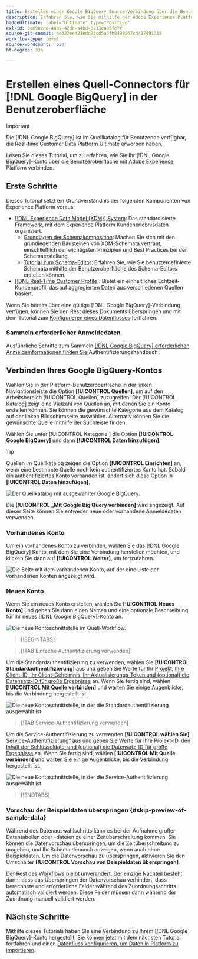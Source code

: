 ```yaml
---
title: Erstellen einer Google BigQuery Source-Verbindung über die Benutzeroberfläche
description: Erfahren Sie, wie Sie mithilfe der Adobe Experience Platform-Benutzeroberfläche eine Google BigQuery-Quellverbindung erstellen.
badgeUltimate: label="Ultimate" type="Positive"
exl-id: 3c0902de-48b9-42d8-a4bd-0213ca85fc7f
source-git-commit: ae322ee421edd73cd5a3fb8499267cd417491318
workflow-type: tm+mt
source-wordcount: '620'
ht-degree: 33%

---
```


# Erstellen eines Quell-Connectors für [!DNL Google BigQuery] in der Benutzeroberfläche

>[!IMPORTANT]
>
>Die [!DNL Google BigQuery] ist im Quellkatalog für Benutzende verfügbar, die Real-time Customer Data Platform Ultimate erworben haben.

Lesen Sie dieses Tutorial, um zu erfahren, wie Sie Ihr [!DNL Google BigQuery]-Konto über die Benutzeroberfläche mit Adobe Experience Platform verbinden.

## Erste Schritte

Dieses Tutorial setzt ein Grundverständnis der folgenden Komponenten von Experience Platform voraus:

* [[!DNL Experience Data Model (XDM)] System](../../../../../xdm/home.md): Das standardisierte Framework, mit dem Experience Platform Kundenerlebnisdaten organisiert.
   * [Grundlagen der Schemakomposition](../../../../../xdm/schema/composition.md): Machen Sie sich mit den grundlegenden Bausteinen von XDM-Schemata vertraut, einschließlich der wichtigsten Prinzipien und Best Practices bei der Schemaerstellung.
   * [Tutorial zum Schema-Editor](../../../../../xdm/tutorials/create-schema-ui.md): Erfahren Sie, wie Sie benutzerdefinierte Schemata mithilfe der Benutzeroberfläche des Schema-Editors erstellen können.
* [[!DNL Real-Time Customer Profile]](../../../../../profile/home.md): Bietet ein einheitliches Echtzeit-Kundenprofil, das auf aggregierten Daten aus verschiedenen Quellen basiert.

Wenn Sie bereits über eine gültige [!DNL Google BigQuery]-Verbindung verfügen, können Sie den Rest dieses Dokuments überspringen und mit dem Tutorial zum [Konfigurieren eines Datenflusses](../../dataflow/databases.md) fortfahren.

### Sammeln erforderlicher Anmeldedaten

Ausführliche Schritte zum Sammeln [[!DNL Google BigQuery]  erforderlichen Anmeldeinformationen finden Sie ](../../../../connectors/databases/bigquery.md#generate-your-google-bigquery-credentials) Authentifizierungshandbuch .

## Verbinden Ihres Google BigQuery-Kontos

Wählen Sie in der Platform-Benutzeroberfläche in der linken Navigationsleiste die Option **[!UICONTROL Quellen]**, um auf den Arbeitsbereich [!UICONTROL Quellen] zuzugreifen. Der [!UICONTROL Katalog] zeigt eine Vielzahl von Quellen an, mit denen Sie ein Konto erstellen können. Sie können die gewünschte Kategorie aus dem Katalog auf der linken Bildschirmseite auswählen. Alternativ können Sie die gewünschte Quelle mithilfe der Suchleiste finden.

Wählen Sie unter [!UICONTROL  Kategorie ] die Option **[!UICONTROL Google BigQuery]** und dann **[!UICONTROL Daten hinzufügen]**.

>[!TIP]
>
>Quellen im Quellkatalog zeigen die Option **[!UICONTROL Einrichten]** an, wenn eine bestimmte Quelle noch kein authentifiziertes Konto hat. Sobald ein authentifiziertes Konto vorhanden ist, ändert sich diese Option in **[!UICONTROL Daten hinzufügen]**.

![Der Quellkatalog mit ausgewählter Google BigQuery.](../../../../images/tutorials/create/google-big-query/catalog.png)

Die **[!UICONTROL „Mit Google Big Query verbinden]** wird angezeigt. Auf dieser Seite können Sie entweder neue oder vorhandene Anmeldedaten verwenden.

### Vorhandenes Konto

Um ein vorhandenes Konto zu verbinden, wählen Sie das [!DNL Google BigQuery] Konto, mit dem Sie eine Verbindung herstellen möchten, und klicken Sie dann auf **[!UICONTROL Weiter]**, um fortzufahren.

![Die Seite mit dem vorhandenen Konto, auf der eine Liste der vorhandenen Konten angezeigt wird.](../../../../images/tutorials/create/google-big-query/existing.png)

### Neues Konto

Wenn Sie ein neues Konto erstellen, wählen Sie **[!UICONTROL Neues Konto]** und geben Sie dann einen Namen und eine optionale Beschreibung für Ihr neues [!DNL Google BigQuery]-Konto an.

![Die neue Kontoschnittstelle im Quell-Workflow.](../../../../images/tutorials/create/google-big-query/new.png)

>[!BEGINTABS]

>[!TAB Einfache Authentifizierung verwenden]

Um die Standardauthentifizierung zu verwenden, wählen Sie **[!UICONTROL Standardauthentifizierung]** aus und geben Sie Werte für Ihr [Projekt, Ihre Client-ID, Ihr Client-Geheimnis, Ihr Aktualisierungs-Token und (optional) die Datensatz-ID für große Ergebnisse](../../../../connectors/databases/bigquery.md#generate-your-google-bigquery-credentials) an. Wenn Sie fertig sind, wählen **[!UICONTROL Mit Quelle verbinden]** und warten Sie einige Augenblicke, bis die Verbindung hergestellt ist.

![Die neue Kontoschnittstelle, in der die Standardauthentifizierung ausgewählt ist.](../../../../images/tutorials/create/google-big-query/basic_auth.png)

>[!TAB Service-Authentifizierung verwenden]

Um die Service-Authentifizierung zu verwenden **[!UICONTROL wählen Sie]** Service-Authentifizierung“ aus und geben Sie Werte für Ihre [Projekt-ID, den Inhalt der Schlüsseldatei und (optional) die Datensatz-ID für große Ergebnisse](../../../../connectors/databases/bigquery.md#generate-your-google-bigquery-credentials) an. Wenn Sie fertig sind, wählen **[!UICONTROL Mit Quelle verbinden]** und warten Sie einige Augenblicke, bis die Verbindung hergestellt ist.

![Die neue Kontoschnittstelle, in der die Service-Authentifizierung ausgewählt ist.](../../../../images/tutorials/create/google-big-query/service_auth.png)

>[!ENDTABS]

### Vorschau der Beispieldaten überspringen {#skip-preview-of-sample-data}

Während des Datenauswahlschritts kann es bei der Aufnahme großer Datentabellen oder -dateien zu einer Zeitüberschreitung kommen. Sie können die Datenvorschau überspringen, um die Zeitüberschreitung zu umgehen, und Ihr Schema dennoch anzeigen, wenn auch ohne Beispieldaten. Um die Datenvorschau zu überspringen, aktivieren Sie den Umschalter **[!UICONTROL Vorschau von Beispieldaten überspringen]**.

Der Rest des Workflows bleibt unverändert. Der einzige Nachteil besteht darin, dass das Überspringen der Datenvorschau verhindert, dass berechnete und erforderliche Felder während des Zuordnungsschritts automatisch validiert werden. Diese Felder müssen dann während der Zuordnung manuell validiert werden.

## Nächste Schritte

Mithilfe dieses Tutorials haben Sie eine Verbindung zu Ihrem [!DNL Google BigQuery]-Konto hergestellt. Sie können jetzt mit dem nächsten Tutorial fortfahren und einen [Datenfluss konfigurieren, um Daten in Platform zu importieren](../../dataflow/databases.md).
